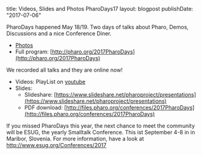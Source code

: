 title: Videos, Slides and Photos PharoDays17
layout: blogpost
publishDate: "2017-07-06"

PharoDays happened May 18/19. Two days of talks about Pharo, Demos, Discussions and a nice Conference Diner.

- [Photos](https://photos.google.com/share/AF1QipPV1x6OIU2oK4Fza032EjkDGrKYJecPRhERJWeMIVUJzevkV9hFRoGdkPy0vZetHg?key=anZhRWRqMmdTRU9tQ3UzcmtKYmFnNktfc1VqZ3Rn)
- Full program: [http://pharo.org/2017PharoDays](http://pharo.org/2017PharoDays)


We recorded all talks and they are online now!

- Videos: PlayList on [youtube](https://www.youtube.com/playlist?list=PL4actYd6bfnw7ous5We-XnWq0NZquP3gM)
- Slides:
  - Slideshare: [https://www.slideshare.net/pharoproject/presentations](https://www.slideshare.net/pharoproject/presentations)
  - PDF download: [http://files.pharo.org/conferences/2017PharoDays](http://files.pharo.org/conferences/2017PharoDays)


If you missed PharoDays this year, the next chance to meet the community will be ESUG, the yearly Smalltalk Conference. This ist September 4-8 in in Maribor, Slovenia. For more information, have a look at http://www.esug.org/Conferences/2017
